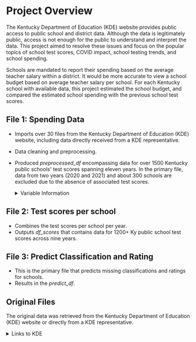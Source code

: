 # Project Overview 

The Kentucky Department of Education (KDE) website provides public access to public school and district data. Although the data is legitimately public, access is not enough for the public to understand and interpret the data.  This project aimed to resolve these issues and focus on the popular topics of school test scores, COVID impact, school testing trends, and school spending.  

Schools are mandated to report their spending based on the average teacher salary within a district.  It would be more accurate to view a school budget based on average teacher salary per school.  For each Kentucky school with available data, this project estimated the school budget, and compared the estimated school spending with the previous school test scores.


## File 1: Spending Data
* Imports over 30 files from the Kentucky Department of Education (KDE) website, including data directly received from a KDE representative.
* Data cleaning and preprocessing.
* Produced _preprocessed_df_ encompassing data for over 1500 Kentucky public schools' test scores spanning eleven years. In the primary file, data from two years (2020 and 2021) and about 300 schools are excluded due to the absence of associated test scores.

  <details><summary>Variable Information</summary>
    
  ### Imported Variables from the data:
  * **End Year**: The academic year concluding in that spring/summer, e.g., 2012 indicates the year starting in 2011.
  * **District**: The administrative region the school belongs to.
  * **School**: The official name of the educational institution.
  * **Level**: Specifies if the school is a high school, middle school, or elementary school.
  * **Reported Spending per Student**: The amount the school officially reports as expenditure per student.
  * **Student Count**: The total number of students.
  * **Educator Count**: The total number of teachers.
  * **Years of Experience**: The average teaching experience at the school, calculated annually.
  * **District Teacher Salary Average**: Reflects the standard salary claim for each teacher by the school, though this figure often varies from actuals.
  * **Teacher Salary Based on Experience**: The salary for a Rank II KY teacher in the district, adjusted for the average years of experience at the school.
  ### Calculated Variables for improved estimates:
  * **Money Difference per School**: The variance between the district's average teacher salary and the salary based on years of experience, multiplied by the number of educators.
  * **Money Difference per Student**: This figure redistributes the Money Difference across all students in the school.
  * **Estimated Spending per Student**: A refined estimate of spending per student, calculated using 'Teacher Salary Based on Experience' instead of the district average. This figure more accurately reflects actual expenditure compared to the reported spending.
  
  </details>



## File 2:  Test scores per school
* Combines the test scores per school per year. 
* Outputs _df_scores_ that contains data for 1200+ Ky public school test scores across nine years.

## File 3: Predict Classification and Rating
* This is the primary file that predicts missing classifications and ratings for schools.
* Results in the _predict_df_. 


## Original Files 

The original data was retrieved from the Kentucky Department of Education (KDE) website or directly from a KDE representative.  

  <details><summary>Links to KDE</summary>
  
  ### School Report Cards
  
  These are the primary links for detailed information about each individual school, encompassing data on per-student spending, teacher and student counts, average teacher experience in years, and overall school test performance:
  * [2020 & Onward data](<https://www.kyschoolreportcard.com/datasets?year=2022>)
  * [Pre-2020 data](<https://openhouse.education.ky.gov/Home/SRCData>)
  
  _As of January 2024, financial data for the 2022-2023 school year remains unavailable._
  
  
  ### District Financial Reporting
  
  * For details on teacher salaries per district, refer to the _**certified**_ salary schedule [here](<https://education.ky.gov/districts/FinRept/Pages/School%20District%20Personnel%20Information.aspx>).
  * Each year, the KDE releases salary schedules categorized by rank. To access historical records, one must contact the [KDE representative](<https://education.ky.gov/districts/FinRept/Pages/School%20District%20Personnel%20Information.aspx>). When I made such a request, I received the necessary information in less than 24 hours.
  
  
  </details>
